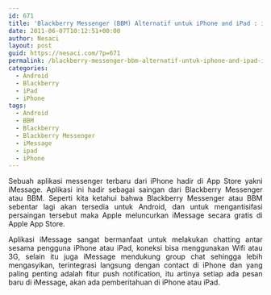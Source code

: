 ```yaml
---
id: 671
title: 'Blackberry Messenger (BBM) Alternatif untuk iPhone and iPad : iMessage'
date: 2011-06-07T10:12:51+00:00
author: Nesaci
layout: post
guid: https://nesaci.com/?p=671
permalink: /blackberry-messenger-bbm-alternatif-untuk-iphone-and-ipad-imessage/
categories:
  - Android
  - Blackberry
  - iPad
  - iPhone
tags:
  - Android
  - BBM
  - Blackberry
  - Blackberry Messenger
  - iMessage
  - ipad
  - iPhone
---
```

<p style="text-align: justify;">
  Sebuah aplikasi messenger terbaru dari iPhone hadir di App Store yakni iMessage. Aplikasi ini hadir sebagai saingan dari Blackberry Messenger atau BBM. Seperti kita ketahui bahwa Blackberry Messenger atau BBM sebentar lagi akan tersedia untuk Android, dan untuk mengantisifasi persaingan tersebut maka Apple meluncurkan iMessage secara gratis di Apple App Store.
</p>

<p style="text-align: justify;">
  Aplikasi iMessage sangat bermanfaat untuk melakukan chatting antar sesama pengguna iPhone atau iPad, koneksi bisa menggunakan Wifi atau 3G, selain itu juga iMessage mendukung group chat sehingga lebih mengasyikan, terintegrasi langsung dengan contact di iPhone dan yang paling penting adalah fitur push notification, itu artinya setiap ada pesan baru di iMessage, akan ada pemberitahuan di iPhone atau iPad.
</p>